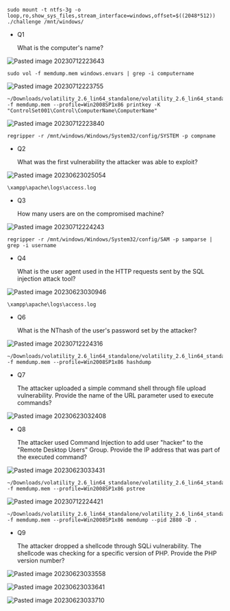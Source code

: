 
```
sudo mount -t ntfs-3g -o loop,ro,show_sys_files,stream_interface=windows,offset=$((2048*512)) ./challenge /mnt/windows/
```


- Q1
    
    What is the computer's name?
    

![Pasted image 20230712223643](https://github.com/tsof-smoky/writeup-CTF-challenge/assets/107832241/5b3ba7a6-77de-4264-be95-33f37aa7c882)
```
sudo vol -f memdump.mem windows.envars | grep -i computername
```
![Pasted image 20230712223755](https://github.com/tsof-smoky/writeup-CTF-challenge/assets/107832241/1ed1f48b-c492-465f-bd84-ba29a57836d3)
```
~/Downloads/volatility_2.6_lin64_standalone/volatility_2.6_lin64_standalone -f memdump.mem --profile=Win2008SP1x86 printkey -K "ControlSet001\Control\ComputerName\ComputerName"
```
![Pasted image 20230712223840](https://github.com/tsof-smoky/writeup-CTF-challenge/assets/107832241/2ca5acbe-9aa4-42a5-91f3-8016f7f9811f)
```
regripper -r /mnt/windows/Windows/System32/config/SYSTEM -p compname
```

- Q2
    
    What was the first vulnerability the attacker was able to exploit?
    

![Pasted image 20230623025054](https://github.com/tsof-smoky/writeup-CTF-challenge/assets/107832241/5d18a34a-e0b2-45b3-abda-531e903ec4f3)
```
\xampp\apache\logs\access.log
```

- Q3
    
    How many users are on the compromised machine?
    

![Pasted image 20230712224243](https://github.com/tsof-smoky/writeup-CTF-challenge/assets/107832241/c2a0168c-08d9-4371-bdb6-87b0b70406f6)
```
regripper -r /mnt/windows/Windows/System32/config/SAM -p samparse | grep -i username
```

- Q4
    
    What is the user agent used in the HTTP requests sent by the SQL injection attack tool?
    

![Pasted image 20230623030946](https://github.com/tsof-smoky/writeup-CTF-challenge/assets/107832241/ce6aaf1d-597f-4fab-b462-74b878f7d0d4)

```
\xampp\apache\logs\access.log
```

- Q6
    
    What is the NThash of the user's password set by the attacker?
    

![Pasted image 20230712224316](https://github.com/tsof-smoky/writeup-CTF-challenge/assets/107832241/d877608f-ee61-4246-9795-b619b160bd2b)
```
~/Downloads/volatility_2.6_lin64_standalone/volatility_2.6_lin64_standalone -f memdump.mem --profile=Win2008SP1x86 hashdump
```

- Q7
    
    The attacker uploaded a simple command shell through file upload vulnerability. Provide the name of the URL parameter used to execute commands?
    

![Pasted image 20230623032408](https://github.com/tsof-smoky/writeup-CTF-challenge/assets/107832241/1e231f44-114b-46ed-a606-a66d7f712fe2)

- Q8
    
    The attacker used Command Injection to add user "hacker" to the "Remote Desktop Users" Group. Provide the IP address that was part of the executed command?
    

![Pasted image 20230623033431](https://github.com/tsof-smoky/writeup-CTF-challenge/assets/107832241/115229d1-5b9a-4212-b5cb-6647140b8369)
```
~/Downloads/volatility_2.6_lin64_standalone/volatility_2.6_lin64_standalone -f memdump.mem --profile=Win2008SP1x86 pstree
```
![Pasted image 20230712224421](https://github.com/tsof-smoky/writeup-CTF-challenge/assets/107832241/a7b43090-3416-48df-950a-142e7024ef01)
```
~/Downloads/volatility_2.6_lin64_standalone/volatility_2.6_lin64_standalone -f memdump.mem --profile=Win2008SP1x86 memdump --pid 2880 -D .
```

- Q9
    
    The attacker dropped a shellcode through SQLi vulnerability. The shellcode was checking for a specific version of PHP. Provide the PHP version number?

![Pasted image 20230623033558](https://github.com/tsof-smoky/writeup-CTF-challenge/assets/107832241/ccc125aa-a3c0-4dc1-806c-12ba00f9a385)

![Pasted image 20230623033641](https://github.com/tsof-smoky/writeup-CTF-challenge/assets/107832241/c6caeb56-14d8-48fb-9dee-67c33b8c025b)

![Pasted image 20230623033710](https://github.com/tsof-smoky/writeup-CTF-challenge/assets/107832241/eb72bacf-3ff4-44d4-967f-95b8d43194f4)

